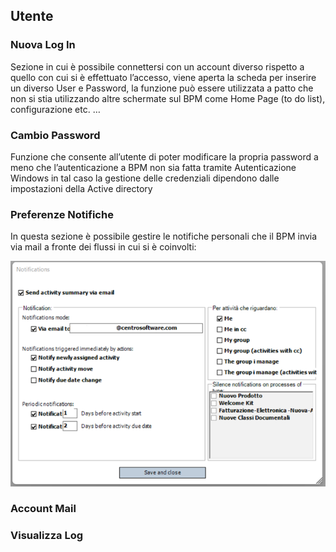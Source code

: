 ## Utente

### Nuova Log In

Sezione in cui è possibile connettersi con un account diverso rispetto a quello con cui si è effettuato l’accesso, viene aperta la scheda per inserire un diverso User e Password, la funzione può essere utilizzata a patto che non si stia utilizzando altre schermate sul BPM come Home Page (to do list), configurazione etc. …

### Cambio Password

Funzione che consente all’utente di poter modificare la propria password a meno che l’autenticazione a BPM non sia fatta tramite Autenticazione Windows in tal caso la gestione delle credenziali dipendono dalle impostazioni della Active directory
### Preferenze Notifiche

In questa sezione è possibile gestire le notifiche personali che il BPM invia via mail a fronte dei flussi in cui si è coinvolti:

![image-20220323145650797](https://github.com/federicobonazzi-csw/federicobonazzicsw1.github.io/blob/57d2f60ff33fbce50d02acc40c6ce51f708f8d3b/BPM%20img/bpm3.png)
### Account Mail

 

### Visualizza Log
